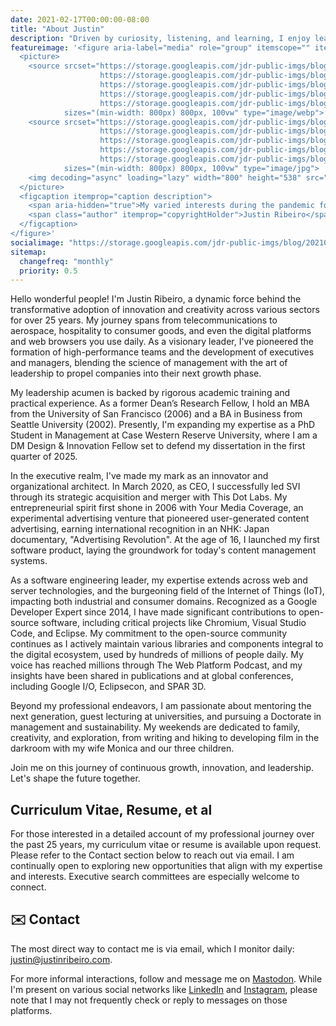 ```yaml
---
date: 2021-02-17T00:00:00-08:00
title: "About Justin"
description: "Driven by curiosity, listening, and learning, I enjoy leading a prolific multi-hyphenate existence: business leader, engineer, teacher, mentor, writer, photographer, maker among many other pursuits."
featureimage: '<figure aria-label="media" role="group" itemscope="" itemprop="associatedMedia" itemtype="http://schema.org/ImageObject">
  <picture>
    <source srcset="https://storage.googleapis.com/jdr-public-imgs/blog/20210217-about-me-640.webp 640w,
                    https://storage.googleapis.com/jdr-public-imgs/blog/20210217-about-me-800.webp 800w,
                    https://storage.googleapis.com/jdr-public-imgs/blog/20210217-about-me-1024.webp 1024w,
                    https://storage.googleapis.com/jdr-public-imgs/blog/20210217-about-me-1280.webp 1280w,
                    https://storage.googleapis.com/jdr-public-imgs/blog/20210217-about-me-1600.webp 1600w"
            sizes="(min-width: 800px) 800px, 100vw" type="image/webp">
    <source srcset="https://storage.googleapis.com/jdr-public-imgs/blog/20210217-about-me-640.jpg 640w,
                    https://storage.googleapis.com/jdr-public-imgs/blog/20210217-about-me-800.jpg 800w,
                    https://storage.googleapis.com/jdr-public-imgs/blog/20210217-about-me-1024.jpg 1024w,
                    https://storage.googleapis.com/jdr-public-imgs/blog/20210217-about-me-1280.jpg 1280w,
                    https://storage.googleapis.com/jdr-public-imgs/blog/20210217-about-me-1600.jpg 1600w"
            sizes="(min-width: 800px) 800px, 100vw" type="image/jpg">
    <img decoding="async" loading="lazy" width="800" height="538" src="https://storage.googleapis.com/jdr-public-imgs/blog/20210217-about-me-800.jpg" alt="My varied interests during the pandemic for my Polaroid piece for EMULSIVE.">
  </picture>
  <figcaption itemprop="caption description">
    <span aria-hidden="true">My varied interests during the pandemic for my Polaroid piece for EMULSIVE.</span>
    <span class="author" itemprop="copyrightHolder">Justin Ribeiro</span>
  </figcaption>
</figure>'
socialimage: "https://storage.googleapis.com/jdr-public-imgs/blog/20210217-about-me-800.jpg"
sitemap:
  changefreq: "monthly"
  priority: 0.5
---
```


Hello wonderful people! I'm Justin Ribeiro, a dynamic force behind the transformative adoption of innovation and creativity across various sectors for over 25 years. My journey spans from telecommunications to aerospace, hospitality to consumer goods, and even the digital platforms and web browsers you use daily. As a visionary leader, I've pioneered the formation of high-performance teams and the development of executives and managers, blending the science of management with the art of leadership to propel companies into their next growth phase.

My leadership acumen is backed by rigorous academic training and practical experience. As a former Dean’s Research Fellow, I hold an MBA from the University of San Francisco (2006) and a BA in Business from Seattle University (2002). Presently, I'm expanding my expertise as a PhD Student in Management at Case Western Reserve University, where I am a DM Design & Innovation Fellow set to defend my dissertation in the first quarter of 2025.

In the executive realm, I've made my mark as an innovator and organizational architect. In March 2020, as CEO, I successfully led SVI through its strategic acquisition and merger with This Dot Labs. My entrepreneurial spirit first shone in 2006 with Your Media Coverage, an experimental advertising venture that pioneered user-generated content advertising, earning international recognition in an NHK: Japan documentary, "Advertising Revolution". At the age of 16, I launched my first software product, laying the groundwork for today's content management systems.

As a software engineering leader, my expertise extends across web and server technologies, and the burgeoning field of the Internet of Things (IoT), impacting both industrial and consumer domains. Recognized as a Google Developer Expert since 2014, I have made significant contributions to open-source software, including critical projects like Chromium, Visual Studio Code, and Eclipse. My commitment to the open-source community continues as I actively maintain various libraries and components integral to the digital ecosystem, used by hundreds of millions of people daily. My voice has reached millions through The Web Platform Podcast, and my insights have been shared in publications and at global conferences, including Google I/O, Eclipsecon, and SPAR 3D.

Beyond my professional endeavors, I am passionate about mentoring the next generation, guest lecturing at universities, and pursuing a Doctorate in management and sustainability. My weekends are dedicated to family, creativity, and exploration, from writing and hiking to developing film in the darkroom with my wife Monica and our three children.

Join me on this journey of continuous growth, innovation, and leadership. Let's shape the future together.

## Curriculum Vitae, Resume, et al

For those interested in a detailed account of my professional journey over the past 25 years, my curriculum vitae or resume is available upon request. Please refer to the Contact section below to reach out via email. I am continually open to exploring new opportunities that align with my expertise and interests. Executive search committees are especially welcome to connect.

## ✉️ Contact

The most direct way to contact me is via email, which I monitor daily: [justin@justinribeiro.com](mailto:justin@justinribeiro.com&subject=[Contact%20Justin]%20Your%20Subject%20Here&body=Dear%20Mr.%20Justin,).

For more informal interactions, follow and message me on <a rel="me" href="https://ribeiro.social/@justin">Mastodon</a>. While I'm present on various social networks like <a rel="me" href="https://www.linkedin.com/in/justinribeiro">LinkedIn</a> and <a rel="me" href="https://www.instagram.com/justin.d.ribeiro/">Instagram</a>, please note that I may not frequently check or reply to messages on those platforms.
